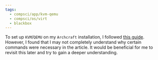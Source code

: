 ```yaml
---
tags:
  - compsci/app/kvm-qemu
  - compsci/os/virt
  - blackbox
---
```

To set up `KVM`/`QEMU` on my `Archcraft` installation, I followed [this guide](https://computingforgeeks.com/install-kvm-qemu-virt-manager-arch-manjar/). However, I found that I may not completely understand why certain commands were necessary in the article. It would be beneficial for me to revisit this later and try to gain a deeper understanding. 